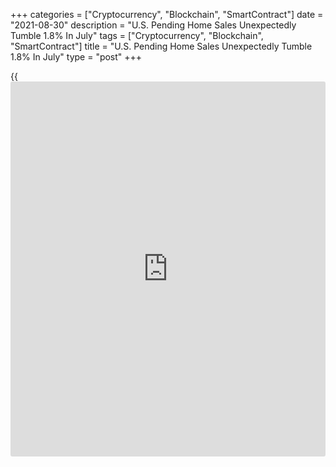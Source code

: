 +++
categories = ["Cryptocurrency", "Blockchain", "SmartContract"]
date = "2021-08-30"
description = "U.S. Pending Home Sales Unexpectedly Tumble 1.8% In July"
tags = ["Cryptocurrency", "Blockchain", "SmartContract"]
title = "U.S. Pending Home Sales Unexpectedly Tumble 1.8% In July"
type = "post"
+++

{{<iframe id="large-banner" src="https://www.bounty.group/#slide=9.0" width="100%" height="600" scrolling="no" style="border: 0px solid rgb(216, 221, 230); border-radius: 3px;">}}

A report released by the National Association of Realtors on Monday
unexpectedly showed a continued slump in pending home sales in the U.S.
in the month of July.

NAR said its pending home sales index tumbled by 1.8 percent to 110.7 in
July after plunging by 2.0 percent to 112.7 in June. The continued
decrease surprised economists, who had expected pending home sales to
rise by 0.4 percent.

A pending home sale is one in which a contract was signed but not yet
closed. Normally, it takes four to six weeks to close a contracted sale.

"The market may be starting to cool slightly, but at the moment there is
not enough supply to match the demand from would-be buyers," said NAR's
chief economist Lawrence Yun. "That said, inventory is slowly increasing
and home shoppers should begin to see more [options](https://www.fixpro.org/post/options-liquidity/) in the coming
months."

"Homes listed for sale are still garnering great interest, but the
multiple, frenzied offers - sometimes double-digit bids on one property
- have dissipated in most regions," Yun added. "Even in a somewhat
calmer market, a number of potential buyers are still choosing to waive
appraisals and inspections."

The unexpected decrease in pending home sales was partly due to a steep
drop in the Northeast, where pending home sales plummeted by 6.6
percent.

Pending home sales also slumped by 3.3 percent in the Midwest and fell
by 0.9 percent in the South, while pending home sales in the West jumped
by 1.9 percent.

For comments and feedback [contact](https://www.playgroundfx.com/contact/): editorial@rtt[news](https://www.letsplayfx.com/blog/forex-news-website/).com

[Economic News][1]

 **What parts of the world are seeing the best (and worst) economic
performances lately? Click[here][2] to check out our [Econ Scorecard][2]
and find out! See up-to-the-moment [ranking](https://www.playgroundfx.com/blog/crypto-exchange-ranking/)s for the best and worst
performers in [GDP][3], [unemployment rate][4], [inflation][2] and much
more.**

   1. www.rtt[news](https://www.letsplayfx.com/blog/forex-news-website/).com/Content/EconomicNews.aspx
   2. www.rtt[news](https://www.letsplayfx.com/blog/forex-news-website/).com/economic-scorecard/world-rank/CPI/highest-performance.aspx
   3. www.rtt[news](https://www.letsplayfx.com/blog/forex-news-website/).com/economic-scorecard/world-rank/GDP/highest-performance.aspx
   4. www.rtt[news](https://www.letsplayfx.com/blog/forex-news-website/).com/economic-scorecard/world-rank/unemployment-rate/lowest-performance.aspx